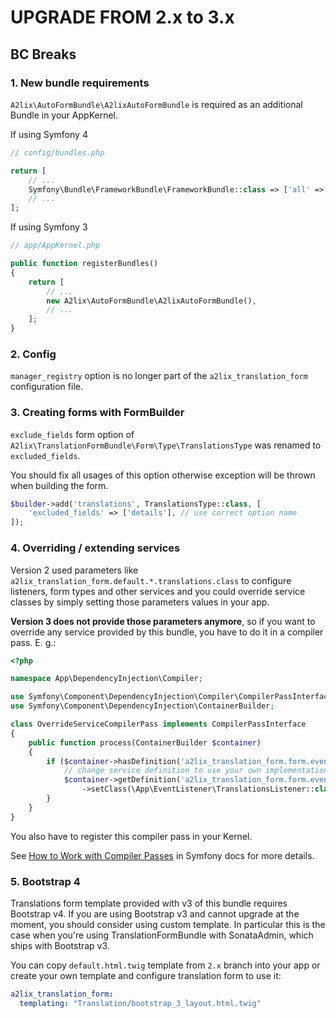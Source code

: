 UPGRADE FROM 2.x to 3.x
=======================

## BC Breaks

### 1. New bundle requirements
```A2lix\AutoFormBundle\A2lixAutoFormBundle``` is required as an additional Bundle in your AppKernel.

If using Symfony 4
```php
// config/bundles.php

return [
    // ...
    Symfony\Bundle\FrameworkBundle\FrameworkBundle::class => ['all' => true],
    // ...
];
```

If using Symfony 3
```php
// app/AppKernel.php

public function registerBundles()
{
    return [
        // ...
        new A2lix\AutoFormBundle\A2lixAutoFormBundle(),
        // ...
    ];
}
```

### 2. Config
```manager_registry``` option is no longer part of the ```a2lix_translation_form``` configuration file.

### 3. Creating forms with FormBuilder
```exclude_fields``` form option of `A2lix\TranslationFormBundle\Form\Type\TranslationsType`
was renamed to ```excluded_fields```.

You should fix all usages of this option otherwise exception will be thrown when building the form.

```php
$builder->add('translations', TranslationsType::class, [
    'excluded_fields' => ['details'], // use correct option name
]);
```

### 4. Overriding / extending services
Version 2 used parameters like `a2lix_translation_form.default.*.translations.class` to configure listeners, form types
and other services and you could override service classes by simply setting those parameters values in your app.

**Version 3 does not provide those parameters anymore**, so if you want to override any service provided by this bundle,
you have to do it in a compiler pass. E. g.:
```php
<?php

namespace App\DependencyInjection\Compiler;

use Symfony\Component\DependencyInjection\Compiler\CompilerPassInterface;
use Symfony\Component\DependencyInjection\ContainerBuilder;

class OverrideServiceCompilerPass implements CompilerPassInterface
{
    public function process(ContainerBuilder $container)
    {
        if ($container->hasDefinition('a2lix_translation_form.form.event_listener.translations_listener')) {
            // change service definition to use your own implementation of TranslationsListener
            $container->getDefinition('a2lix_translation_form.form.event_listener.translations_listener')
                ->setClass(\App\EventListener\TranslationsListener::class);
        }
    }
}
```
You also have to register this compiler pass in your Kernel.

See [How to Work with Compiler Passes](https://symfony.com/doc/current/service_container/compiler_passes.html)
in Symfony docs for more details.

### 5. Bootstrap 4
Translations form template provided with v3 of this bundle requires Bootstrap v4. If you are using Bootstrap v3
and cannot upgrade at the moment, you should consider using custom template.
In particular this is the case when you're using TranslationFormBundle with SonataAdmin, which ships with
Bootstrap v3.

You can copy `default.html.twig` template from `2.x` branch into your app or create your own template
and configure translation form to use it:
```yaml
a2lix_translation_form:
  templating: "Translation/bootstrap_3_layout.html.twig"
```
